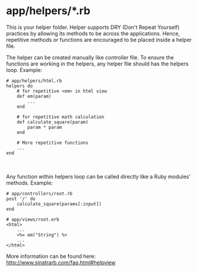 app/helpers/*.rb
=================
This is your helper folder. Helper supports DRY (Don't Repeat Yourself) practices by allowing its methods
to be across the applications. Hence, repetitive methods or functions are encouraged to be placed inside
a helper file.

The helper can be created manually like controller file. To ensure the functions are working in the helpers,
any helper file should has the helpers loop. Example:
```
# app/helpers/html.rb
helpers do
	# for repetitive <em> in html view
	def em(param)
		...
	end

	# for repetitive math calculation
	def calculate_square(param)
		param * param
	end
	
	# More repetitive functions
	...
end
```

<br><br>
Any function within helpers loop can be called directly like a Ruby modules' methods. Example:
```
# app/controllers/root.rb
post '/' do
	calculate_square(params[:input])
end
```

```
# app/views/root.erb
<html>
	...
	<%= em("String") %>
	...
</html>
```

More information can be found here: http://www.sinatrarb.com/faq.html#helpview